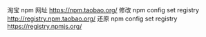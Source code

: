淘宝 npm 网址
https://npm.taobao.org/
修改
npm config set registry http://registry.npm.taobao.org/
还原
npm config set registry https://registry.npmjs.org/
